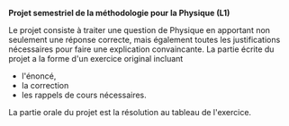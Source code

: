 **Projet semestriel de la méthodologie pour la Physique (L1)**

Le projet consiste à traiter une question de Physique en apportant non
seulement une réponse correcte, mais également toutes les justifications
nécessaires pour faire une explication convaincante. La partie écrite du
projet a la forme d'un exercice original incluant
- l'énoncé, 
- la correction 
- les rappels de cours nécessaires.


La partie orale du projet est la
résolution au tableau de l'exercice.

```{tableofcontents}
```

